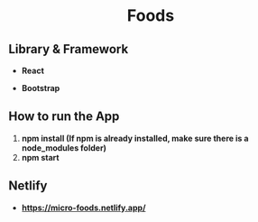 <h1 align="center">
  <p align="center">Foods</p>
</h1>

## Library & Framework

- **React**

- **Bootstrap**

## How to run the App

1. **npm install (If npm is already installed, make sure there is a node_modules folder)**
2. **npm start**
## Netlify

- **https://micro-foods.netlify.app/**


